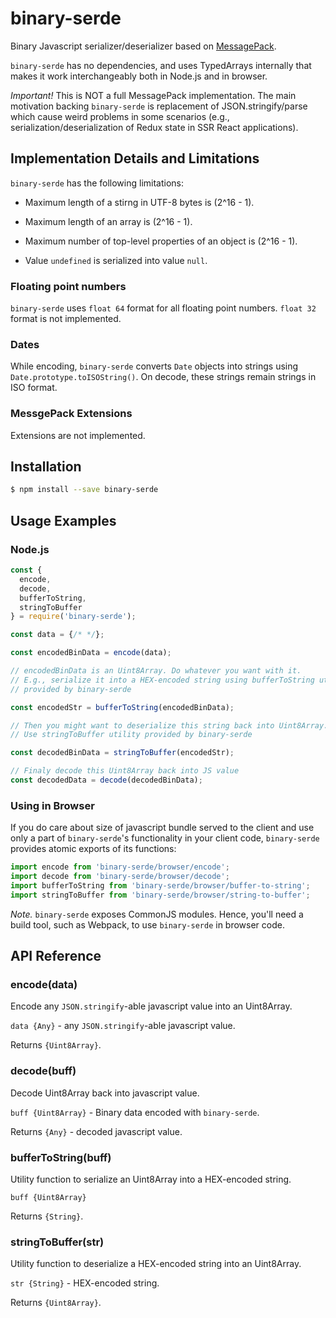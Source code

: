 # binary-serde

Binary Javascript serializer/deserializer based on [MessagePack](https://msgpack.org).

`binary-serde` has no dependencies, and uses TypedArrays internally that makes it work interchangeably both in Node.js and in browser.

_Important!_ This is NOT a full MessagePack implementation. The main motivation backing `binary-serde` is replacement of JSON.stringify/parse which cause weird problems in some scenarios (e.g., serialization/deserialization of Redux state in SSR React applications).


## Implementation Details and Limitations

`binary-serde` has the following limitations:

* Maximum length of a stirng in UTF-8 bytes is (2^16 - 1).

* Maximum length of an array is (2^16 - 1).

* Maximum number of top-level properties of an object is (2^16 - 1).

* Value `undefined` is serialized into value `null`.


### Floating point numbers

`binary-serde` uses `float 64` format for all floating point numbers. `float 32` format is not implemented.


### Dates

While encoding, `binary-serde` converts `Date` objects into strings using `Date.prototype.toISOString()`. On decode, these strings remain strings in ISO format.


### MessgePack Extensions

Extensions are not implemented.




## Installation

```bash
$ npm install --save binary-serde
```



## Usage Examples

### Node.js

```javascript
const {
  encode,
  decode,
  bufferToString,
  stringToBuffer
} = require('binary-serde');

const data = {/* */};

const encodedBinData = encode(data);

// encodedBinData is an Uint8Array. Do whatever you want with it.
// E.g., serialize it into a HEX-encoded string using bufferToString utility
// provided by binary-serde

const encodedStr = bufferToString(encodedBinData);

// Then you might want to deserialize this string back into Uint8Array.
// Use stringToBuffer utility provided by binary-serde

const decodedBinData = stringToBuffer(encodedStr);

// Finaly decode this Uint8Array back into JS value
const decodedData = decode(decodedBinData);
```

### Using in Browser

If you do care about size of javascript bundle served to the client and use only a part of `binary-serde`'s functionality in your client code, `binary-serde` provides atomic exports of its functions:

```javascript
import encode from 'binary-serde/browser/encode';
import decode from 'binary-serde/browser/decode';
import bufferToString from 'binary-serde/browser/buffer-to-string';
import stringToBuffer from 'binary-serde/browser/string-to-buffer';
```

*Note.* `binary-serde` exposes CommonJS modules. Hence, you'll need a build tool, such as Webpack, to use `binary-serde` in browser code.




## API Reference

### encode(data)

Encode any `JSON.stringify`-able javascript value into an Uint8Array.

`data {Any}` - any `JSON.stringify`-able javascript value.

Returns `{Uint8Array}`.


### decode(buff)

Decode Uint8Array back into javascript value.

`buff {Uint8Array}` - Binary data encoded with `binary-serde`.

Returns `{Any}` - decoded javascript value.


### bufferToString(buff)

Utility function to serialize an Uint8Array into a HEX-encoded string.

`buff {Uint8Array}`

Returns `{String}`.


### stringToBuffer(str)

Utility function to deserialize a HEX-encoded string into an Uint8Array.

`str {String}` - HEX-encoded string.

Returns `{Uint8Array}`.
